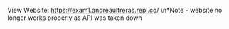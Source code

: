 View Website: https://exam1.andreaultreras.repl.co/
\n*Note - website no longer works properly as API was taken down

